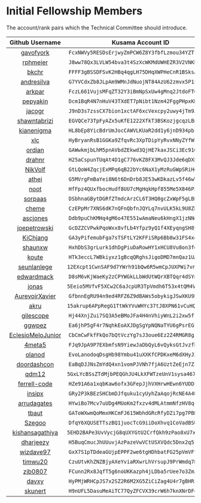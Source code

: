 # Initial Fellowship Members

The account/rank pairs which the Technical Committee should introduce.

| Github Username | Kusama Account ID | Rank |
| :---: | :---: | :---: |
| [gavofyork](https://github.com/gavofyork) | `FcxNWVy5RESDsErjwyZmPCW6Z8Y3fbfLzmou34YZTrbcraL` | 7 |
| [rphmeier](https://github.com/rphmeier)  | `J8ww78Qx3LVLW54bva3t4SzXcWKMdUWHEZR3V2VNKbmQgE8` | 6 |
| [bkchr](https://github.com/bkchr) | `FFFF3gBSSDFSvK2HBq4qgLH75DHqXWPHeCnR1BSksAMacBs` | 6 |
| [andresilva](https://github.com/andresilva) | `G7YVCdxZb8JLpAm9WMnJdNuojNT84AzU62zmvx5P1FMNtg2` | 5 |
| [arkpar](https://github.com/arkpar) | `FczL661VujsMFqZT32Y3iBmNpSxUw4gMnq2JtdoFT6rJzr4` | 5 |
| [pepyakin](https://github.com/pepyakin)  | `Dcm1BqR4N7nHuV43TXdET7pNibt1Nzm42FggPHpxKRven53` | 5 |
| [jacogr](https://github.com/jacogr) | `J9nD3s7zssCX7bion1xctAF6xcVexcpy2uwy4jTm9JL8yuK` | 5 |
| [shawntabrizi](https://github.com/shawntabrizi) | `EGVQCe73TpFyAZx5uKfE1222XfkT3BSKozjgcqzLBnc5eYo` | 4 |
| [kianenigma](https://github.com/kianenigma) | `HL8bEp8YicBdrUmJocCAWVLKUaR2dd1y6jnD934pbre3un1` | 4 |
| [xlc](https://github.com/xlc) | `HyBryanRsB1GGKa9ZfqvRc3XpTDipYyRvxNNyZYfWFcenhd` | 4 |
| [ordian](https://github.com/ordian) | `GAWwkmjbLhM5pnAVbdZEkwd3QjHE7kaxJSCi3Ec91Q3QSDW` | 3 |
| [drahnr](https://github.com/drahnr) | `H25aCspunTUqAt4D1gC776vKZ8FX3MvQJ3Jde6qDXPQaFxk` | 3 |
| [NikVolf](https://github.com/NikVolf) | `GtLQoW4ZqcjExMPq6qB22bYc6NaX1yMzRuGWpSRiHqnzRb9` | 3 |
| [athei](https://github.com/athei) | `G5MVrgFmBaYei8N6t6DnDrb8JE53wKDkazLv5f46wVpi14y` | 3 |
| [noot](https://github.com/noot) | `HfFpz4QUxfbocHudf8UU7cMgHqkHpf855Me5X846PZAsAYE` | 3 | 
| [sorpaas](https://github.com/sorpaas) | `DSbhnaGBytDGRfZTmdcArzCL6T3HQ8gcZxWpF5gLBP6y1Qe` | 3 |
| [cheme](https://github.com/cheme) | `CzEPpMr7XNS6dK7nQFnQbfnJQYLq7nvULK5kL9U8Zb6CTJm` | 3 |
| [ascjones](https://github.com/ascjones) | `Ddb9puChKMHq4gM6o47E551wAmaNeu6kHngX1jzNNqAw782` | 2 |
| [joepetrowski](https://github.com/joepetrowski) | `GcDZZCVPwkPqoWxx8vfLb4Yfpz9yQ1f4XEyqngSH8ygsL9p` | 2 |
| [KiChjang](https://github.com/KiChjang) | `GA3yPifemubFga7sTSFtLY2KFFiSRp6Bb8w31FS4xqgAvCz` | 2 |
| [shaunxw](https://github.com/shaunxw) | `HxhDbS3grLurk1dhDgPiuDaRowHY1xHCU8Vu8on3fdg85tx` | 2 |
| [koute](https://github.com/koute) | `HTk3eccL7WBkiyxz1gBcqQRghsJigoDMD7mnQaz1UAbMpQV` | 2 |
| [seunlanlege](https://github.com/seunlanlege) | `12EXcpt1CwnSAF9d7YWrh91bQw6R5wmCpJUXPWi7vn2CZFpJ` | 2 |
| [edwardmack](https://github.com/edwardmack) | `D8sM6vKjWaeKy2zCPYWGkLLbWdUtWQrXBTQqr4dSYnVQo21` | 2 |
| [jonas](https://github.com/jonasW3F) | `5Eeio5MVfvF5XCw2C6aJcpUR3TpVmdh6T53x4tQM4V8EPtt5` | 2 |
| [AurevoirXavier](https://github.com/AurevoirXavier) | `GfbnnEgRU94n9ed4RFZ6Z9dBAWs5obykigJSwXKU9hsT2uU` | 1 |
| [akru](https://github.com/akru) | `15akrup6APpRegG1TtWkYVuWHYc37tJ8XPN61vCuHQUi65Mx` | 1 |
| [gilescope](https://github.com/gilescope) | `Hj44XnjZui7SQ3A5eBMoJFa4H4nVhiyWnL2i2xw5f1YqzRX` | 1 |
| [ggwpez](https://github.com/ggwpez) | `Ea6jhP5gF4r7NqhkEoAXJDgSgYpNQNaTYU6gPsrEGfctaKR` | 1 |
| [EclesioMeloJunior](https://github.com/EclesioMeloJunior) | `CbCmCwFkfFkQo7bQtVczYg7sJ3oue6Ez2Z4RMGR8gi8deRk` | 1 |
| [4meta5](https://github.com/4meta5) | `FJq9JpA9P7EXbmfsN9YiewJaDbQyL6vQyksGtJvzfbn6zf8` | 1 |
| [olanod](https://github.com/olanod) | `EvoLanodoqDsgHb98Ymbu41uXXKfCPDKxeM6dXHyJ2JoVus` | 1 |
| [doordashcon](https://github.com/doordashcon) | `EaBqDJJNsZmYdQ4xn1vomPJVNh7fjA6UztZeEjn7ZzdeT7V` | 1 |
| [qdm12](https://github.com/qdm12) | `5GxLYcBSsZTdMjbPEQGhJU4LkXFWTzeUnV1sysa467hSkEa8` | 1 |
| [ferrell-code](https://github.com/ferrell-code) | `HZe91A6a1xqbKaw6ofx3GFepJjhVXHrwHEwn6YUDDFphpX9` | 1 |
| [insipx](https://github.com/insipx) | `GRy2P3kBEzSHCbmDJfquku1cyUyhZaAqojRcNE4A4U3MnLd` | 1 |
| [arrudagates](https://github.com/arrudagates) | `HYwiBo7Mcv7uUDg4MUoKm2fxzv4dMLAtmmNfzHV8qcQJpAE` | 1 |
| [tbaut](https://github.com/tbaut) | `GAToWXwmQoMmxHKCmFJ615WbhdGRcRfyDZi7pg7PBRpQuNY` | 1 |
| [Szegoo](https://github.com/Szegoo) | `DfqY6XQUSETTszBQ1juocTcG9iiDoXhvq1CoVadBSUqTGJS` | 1 |
| [kishansagathiya](https://github.com/kishansagathiya) | `5EHD2BAPe3UvVycjG8qUXYGtU2CrfQkh9zPao8xU7x2iPPtH` | 1 |
| [dharjeezy](https://github.com/dharjeezy) | `H5BuqCmucJhUUuvjAzPazeVwVCtUSXVQdc5Dnx2q5zD7rVn` | 1 |
| [wizdave97](https://github.com/wizdave97) | `GxX7S1pTDdeaGUjpEPPF2we6tgHDhbatFG25pVmVFtGHLH6` | 1 |
| [timwu20](https://github.com/timwu20) | `CzuUtvKhZNZBjyAXeYviaRXwrLhVrsupJ9PrWmdq7BJTjGR` | 1 |
| [zjb0807](https://github.com/zjb0807) | `FCunn2Rx8JqfT5g6noUKKazph4jLDba5rUee7o3ZmJ362Ju` | 1 |
| [davxy](https://github.com/davxy) | `HyPMjWRHCpJS7x2SZ2R6M2XG5ZiCiZag4U4r7gBHRsE5mTc` | 1 |
| [skunert](https://github.com/skunert) | `H9nUFL5DasuMeAiTC77QyZFCVX39crW6h7knXNrDF4PrSJf` | 1 |
